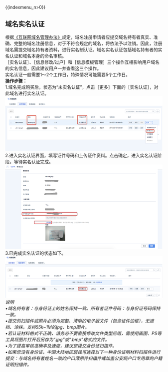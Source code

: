{{indexmenu_n>0}}

## 域名实名认证

根据[《互联网域名管理办法》](http://www.miit.gov.cn/n1146295/n1146557/n1146624/c5778555/content.html)规定，域名注册申请者应提交域名持有者真实、准确、完整的域名注册信息，对于不符合规定的域名，将依法予以注销。因此，注册域名需提交域名持有者资料，进行实名制认证。域名实名认证包括域名持有者的实名认证和域名本身的命名审核。  
［实名认证］、［信息修改/过户］和［信息模板管理］三个操作互相影响用户域名的实名信息，因此建议用户一并查看这三个操作。  
实名认证一般需要1～2个工作日，特殊情况可能需要5个工作日。  
**操作步骤：**  
1.域名完成购买后，状态为“未实名认证”，点击［更多］下面的［实名认证］，对此域名进行实名认证。  
![](/images/certification/1.png)  
2.进入实名认证界面，填写证件号码和上传证件资料。点击确定，进入实名认证阶段，等待实名认证完成。  
![](/images/certification/2.png)  
3.已完成实名认证的状态如下。  
![](/images/certification/3.png)  
*说明  
•域名持有者：与身份证上的姓名保持一致。所有者证件号码：与身份证号码保持一致。  
•提交的扫描件或照片必须为完整、清晰的电子版文件（包含证件边框），无遮挡、涂抹，支持55k\~1M的jpg、bmp图片。  
•若认证材料格式不正确，请务必不要直接修改文件类型后缀，需使用画图、PS等工具将图片打开后另存为“.jpg”或“.bmp”格式的文件。  
•为了提高审核准确率及速度，建议您提交身份证扫描件。*  
*•如果您没有身份证，中国大陆地区居民可选择以下一种身份证明材料扫描件进行提交：与域名持有者姓名一致的户口薄原件扫描件或加盖公安局户口专用章的户籍证明扫描件。*
